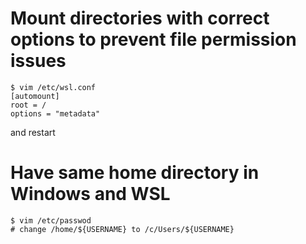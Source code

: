# Mount directories with correct options to prevent file permission issues

	$ vim /etc/wsl.conf
	[automount]
	root = /
	options = "metadata"

and restart

# Have same home directory in Windows and WSL

	$ vim /etc/passwod
	# change /home/${USERNAME} to /c/Users/${USERNAME}

